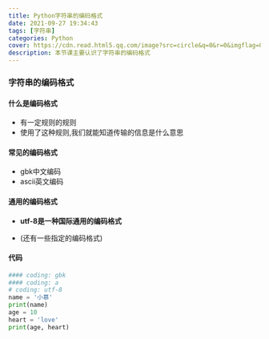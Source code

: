 ```yaml
---
title: Python字符串的编码格式
date: 2021-09-27 19:34:43
tags: [字符串]
categories: Python
cover: https://cdn.read.html5.qq.com/image?src=circle&q=0&r=0&imgflag=0&cdn_cache=1800&w=0&h=0&imageUrl=https://learnonly-7.oss-cn-qingdao.aliyuncs.com/2021-9-27/4.jpg
description: 本节课主要认识了字符串的编码格式
---
```


### 字符串的编码格式

#### 什么是编码格式

- 有一定规则的规则
- 使用了这种规则,我们就能知道传输的信息是什么意思

#### 常见的编码格式

- gbk中文编码
- ascii英文编码

#### 通用的编码格式

- **utf-8是一种国际通用的编码格式**

- (还有一些指定的编码格式)

#### 代码

```python
#### coding: gbk
#### coding: a
# coding: utf-8
name = '小慕'
print(name)
age = 10
heart = 'love'
print(age, heart)

```
